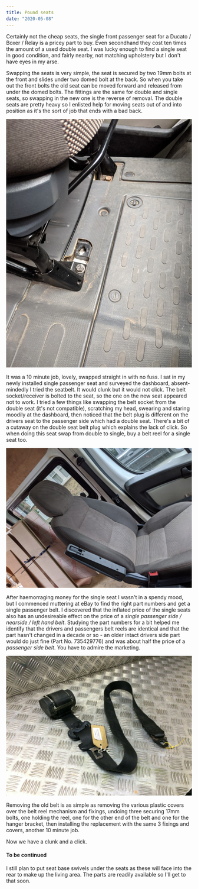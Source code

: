 ```yaml
---
title: Pound seats
date: "2020-05-08"
---
```


Certainly not the cheap seats, the single front passenger seat for a Ducato / Boxer / Relay is a pricey part to buy.
Even secondhand they cost ten times the amount of a used double seat.
I was lucky enough to find a single seat in good condition, and fairly nearby, not matching upholstery but I don't have eyes in my arse.

Swapping the seats is very simple, the seat is secured by two 19mm bolts at the front and slides under two domed bolt at the back. So when you take out the front bolts the old seat can be moved forward and released from under the domed bolts.
The fittings are the same for double and single seats, so swapping in the new one is the reverse of removal. The double seats are pretty heavy so I enlisted help for moving seats out of and into position as it's the sort of job that ends with a bad back.

![Passenger seat fittings](passenger-seat-fittings.jpg)

It was a 10 minute job, lovely, swapped straight in with no fuss. I sat in my newly installed single passenger seat and surveyed the dashboard, absent-mindedly I tried the seatbelt. It would clunk but it would not click. 
The belt socket/receiver is bolted to the seat, so the one on the new seat appeared not to work.
I tried a few things like swapping the belt socket from the double seat (it's not compatible), scratching my head, swearing and staring moodily at the dashboard, then noticed that the belt plug is different on the drivers seat to the passenger side which had a double seat. There's a bit of a cutaway on the double seat belt plug which explains the lack of click. So when doing this seat swap from double to single, buy a belt reel for a single seat too.

![Passenger seat fitted](passenger-seat-fitted.jpg)

After haemorraging money for the single seat I wasn't in a spendy mood, but I commenced muttering at eBay to find the right part numbers and get a single passenger belt.
I discovered that the inflated price of the single seats also has an undesireable effect on the price of a *single passenger side / nearside / left hand belt*. 
Studying the part numbers for a bit helped me identify that the drivers and passengers belt reels are identical and that the part hasn't changed in a decade or so - an older intact drivers side part would do just fine (Part No. 735429776) and was about half the price of a *passenger side belt*. You have to admire the marketing.

![New belt](new-belt.jpg)

Removing the old belt is as simple as removing the various plastic covers over the belt reel mechanism and fixings, undoing three securing 17mm bolts, one holding the reel, one for the other end of the belt and one for the hanger bracket, then installing the replacement with the same 3 fixings and covers, another 10 minute job.

Now we have a clunk and a click.

#### To be continued

I still plan to put seat base swivels under the seats as these will face into the rear to make up the living area. The parts are readily available so I'll get to that soon.
